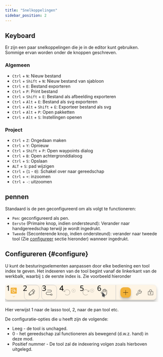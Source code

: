 ```yaml
---
title: "Snelkoppelingen"
sidebar_position: 2
---
```



## Keyboard

Er zijn een paar snelkoppelingen die je in de editor kunt gebruiken. Sommige ervan worden onder de knoppen geschreven.

### Algemeen

* `Ctrl` + `N`: Nieuw bestand
* `Ctrl` + `Shift` + `N`: Nieuw bestand van sjabloon
* `Ctrl` + `E`: Bestand exporteren
* `Ctrl` + `P`: Print bestand
* `Ctrl` + `Shift` + `E`: Bestand als afbeelding exporteren
* `Ctrl` + `Alt` + `E`: Bestand als svg exporteren
* `Ctrl` + `Alt` + `Shift` + `E`: Exporteer bestand als svg
* `Ctrl` + `Alt` + `P`: Open pakketten
* `Ctrl` + `Alt` + `S`: Instellingen openen

### Project

* `Ctrl` + `Z`: Ongedaan maken
* `Ctrl` + `Y`: Opnieuw
* `Ctrl` + `Shift` + `P`: Open waypoints dialog
* `Ctrl` + `B`: Open achtergronddialoog
* `Ctrl` + `S`: Opslaan
* `ALT` + `S`: pad wijzigen
* `Ctrl` + (`1` - `0`): Schakel over naar gereedschap
* `Ctrl` + `+`: inzoomen
* `Ctrl` + `-`: uitzoomen

## pennen

Standaard is de pen geconfigureerd om als volgt te functioneren:
* `Pen`: geconfigureerd als pen.
* `Eerste` (Primaire knop, indien ondersteund): Verander naar handgereedschap terwijl je wordt ingedrukt.
* `Tweede` (Seconterende knop, indien ondersteund): verander naar tweede tool (Zie [configureer](#configure) sectie hieronder) wanneer ingedrukt.



## Configureren {#configure}

U kunt de besturingselementen aanpassen door elke bediening een tool index te geven. Het indexeren van de tool begint vanaf de linkerkant van de werkbalk, waarbij `1` de eerste index is. Zie voorbeeld hieronder

![werkbalk genummerd](toolbar_numbered.png)

Hier verwijst 1 naar de lasso tool, 2, naar de pan tool etc.

De configuratie-opties die u heeft zijn de volgende:

* Leeg - de tool is unchaged.
* 0 - het gereedschap zal functioneren als bewegend (d.w.z. hand) in deze mod.
* Positief nummer - De tool zal de indexering volgen zoals hierboven uitgelegd. 



